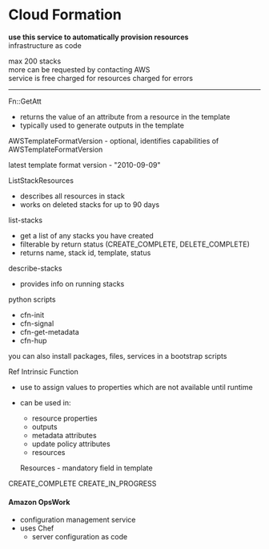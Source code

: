 # Cloud Formation  
**use this service to automatically provision resources**  
infrastructure as code  

max 200 stacks  
more can be requested by contacting AWS  
service is free
charged for resources
charged for errors

***

Fn::GetAtt  
- returns the value of an attribute from a resource in the template
- typically used to generate outputs in the template 

AWSTemplateFormatVersion - optional, identifies capabilities of AWSTemplateFormatVersion

latest template format version - "2010-09-09"


ListStackResources
- describes all resources in stack
- works on deleted stacks for up to 90 days

list-stacks
- get a list of any stacks you have created
- filterable by return status (CREATE_COMPLETE, DELETE_COMPLETE)
- returns name, stack id, template, status

describe-stacks
- provides info on running stacks  



python scripts
- cfn-init
- cfn-signal
- cfn-get-metadata
- cfn-hup

you can also install packages, files, services in a bootstrap scripts

Ref Intrinsic Function
- use to assign values to properties which are not available until runtime
- can be used in:
  - resource properties
  - outputs
  - metadata attributes
  - update policy attributes
  - resources


  Resources - mandatory field in template


CREATE_COMPLETE
CREATE_IN_PROGRESS


#### Amazon OpsWork
* configuration management service  
* uses Chef  
  * server configuration as code
